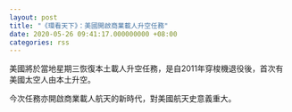 ```yaml
---
layout: post
title: "《環看天下》：美國開啟商業載人升空任務"
date: 2020-05-26 09:41:17.000000000 +08:00
categories: rss
---
```


美國將於當地星期三恢復本土載人升空任務，是自2011年穿梭機退役後，首次有美國太空人由本土升空。

今次任務亦開啟商業載人航天的新時代，對美國航天史意義重大。
